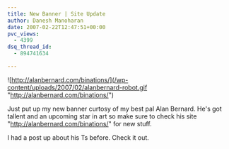 ```yaml
---
title: New Banner | Site Update
author: Danesh Manoharan
date: 2007-02-22T12:47:51+00:00
pvc_views:
  - 4399
dsq_thread_id:
  - 894741634

---
```

![http://alanbernard.com/binations/](/wp-content/uploads/2007/02/alanbernard-robot.gif "http://alanbernard.com/binations/")

Just put up my new banner curtosy of my best pal Alan Bernard. He's got tallent and an upcoming star in art so make sure to check his site "http://alanbernard.com/binations/" for new stuff.

I had a post up about his Ts before. Check it out.

 [1]: /wp-content/uploads/2007/02/alanbernard-robot.gif "http://alanbernard.com/binations/"